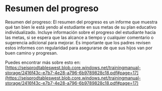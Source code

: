 # Resumen del progreso
Resumen del progreso: El resumen del progreso es un informe que muestra qué tan bien le está yendo al estudiante en sus metas de su plan educativo individualizado. Incluye información sobre el progreso del estudiante hacia las metas, si se espera que las alcance a tiempo y cualquier comentario o sugerencia adicional para mejorar. Es importante que los padres revisen estos informes con regularidad para asegurarse de que sus hijos van por buen camino y progresan.

Puedes encontrar más sobre esto en: [https://seisprodtableswest.blob.core.windows.net/trainingmanual-storage/2416f43c-e7b7-4e28-a796-6b9789828c18.pdf#page=17](https://seisprodtableswest.blob.core.windows.net/trainingmanual-storage/2416f43c-e7b7-4e28-a796-6b9789828c18.pdf#page=17)
